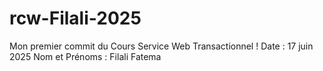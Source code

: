# rcw-Filali-2025

Mon premier commit du Cours Service Web Transactionnel !
Date : 17 juin 2025
Nom et Prénoms : Filali Fatema
